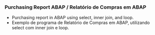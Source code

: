 ### Purchasing Report ABAP / Relatório de Compras em ABAP 
- Purchasing report in ABAP using select, inner join, and loop.
- Exemplo de programa de Relatório de Compras em ABAP, utilizando select com inner join e loop.
